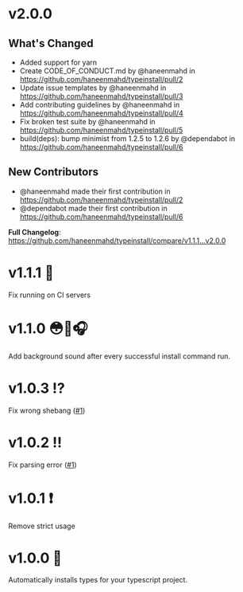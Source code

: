 # v2.0.0
## What's Changed
* Added support for yarn
* Create CODE_OF_CONDUCT.md by @haneenmahd in https://github.com/haneenmahd/typeinstall/pull/2
* Update issue templates by @haneenmahd in https://github.com/haneenmahd/typeinstall/pull/3
* Add contributing guidelines by @haneenmahd in https://github.com/haneenmahd/typeinstall/pull/4
* Fix broken test suite by @haneenmahd in https://github.com/haneenmahd/typeinstall/pull/5
* build(deps): bump minimist from 1.2.5 to 1.2.6 by @dependabot in https://github.com/haneenmahd/typeinstall/pull/6

## New Contributors
* @haneenmahd made their first contribution in https://github.com/haneenmahd/typeinstall/pull/2
* @dependabot made their first contribution in https://github.com/haneenmahd/typeinstall/pull/6

**Full Changelog**: https://github.com/haneenmahd/typeinstall/compare/v1.1.1...v2.0.0

# v1.1.1 👾
Fix running on CI servers

# v1.1.0 😳🤪🎧
Add background sound after every successful install command run.

# v1.0.3 ⁉️
Fix wrong shebang ([#1](https://github.com/haneenmahd/typeinstall/issues/1))

# v1.0.2 ‼️
Fix parsing error ([#1](https://github.com/haneenmahd/typeinstall/issues/1))

# v1.0.1 ❗️
Remove strict usage

# v1.0.0 🚀
Automatically installs types for your typescript project.